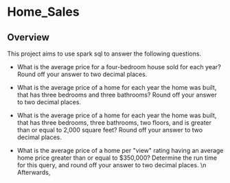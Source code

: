 # Home_Sales
## Overview
This project aims to use spark sql to answer the following questions.
* What is the average price for a four-bedroom house sold for each year? Round off your answer to two decimal places.

* What is the average price of a home for each year the home was built, that has three bedrooms and three bathrooms? Round off your answer to two decimal places.

* What is the average price of a home for each year the home was built, that has three bedrooms, three bathrooms, two floors, and is greater than or equal to 2,000 square feet? Round off your answer to two decimal places.

* What is the average price of a home per "view" rating having an average home price greater than or equal to $350,000? Determine the run time for this query, and round off your answer to two decimal places.
\n
Afterwards, 
